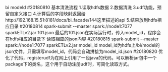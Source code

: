 bi modeld
#20180810
基本清洗流程
1.读取hdfs数据
2.数据清洗
3.udf功能，预留自定义接口
4.计算后的字段映射返回给http://192.168.15.51:8181/docs/bi_facade/144这里描述的api
5.结果放到hdfs相应目录
#20180814
spark-submit --master spark://node1:7077 sparkETLv2.jar 101.json
最后的101.json在实际运行时，传入model_id，程序会在hdfs相应的目录下
  读取相应的json内容
#20180815
spark-submit --master spark://node1:7077 sparkETLv2.jar model_id
model_id为hdfs上/bi/model的json文件，只需填写model_id，代码会自动拼接为model_id.json
#20180820
优化了代码，registerudf为在网上引用了一段java的代码，可以解析jar包中一个package下的类名，这个用于自动注册udf时，可简化读取方式。